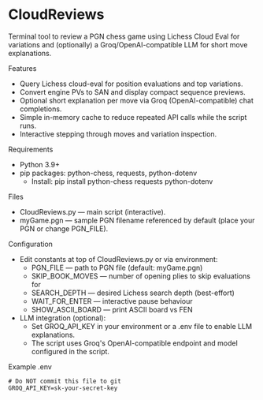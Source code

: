 # CloudReviews

Terminal tool to review a PGN chess game using Lichess Cloud Eval for variations and (optionally) a Groq/OpenAI-compatible LLM for short move explanations.

Features

- Query Lichess cloud-eval for position evaluations and top variations.
- Convert engine PVs to SAN and display compact sequence previews.
- Optional short explanation per move via Groq (OpenAI-compatible) chat completions.
- Simple in-memory cache to reduce repeated API calls while the script runs.
- Interactive stepping through moves and variation inspection.

Requirements

- Python 3.9+
- pip packages: python-chess, requests, python-dotenv
  - Install: pip install python-chess requests python-dotenv

Files

- CloudReviews.py — main script (interactive).
- myGame.pgn — sample PGN filename referenced by default (place your PGN or change PGN_FILE).

Configuration

- Edit constants at top of CloudReviews.py or via environment:
  - PGN_FILE — path to PGN file (default: myGame.pgn)
  - SKIP_BOOK_MOVES — number of opening plies to skip evaluations for
  - SEARCH_DEPTH — desired Lichess search depth (best-effort)
  - WAIT_FOR_ENTER — interactive pause behaviour
  - SHOW_ASCII_BOARD — print ASCII board vs FEN
- LLM integration (optional):
  - Set GROQ_API_KEY in your environment or a .env file to enable LLM explanations.
  - The script uses Groq's OpenAI-compatible endpoint and model configured in the script.

Example .env

```text
# Do NOT commit this file to git
GROQ_API_KEY=sk-your-secret-key
```
